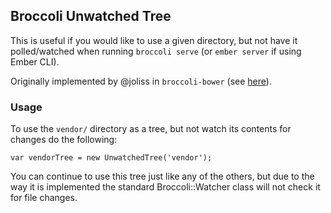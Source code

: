 ## Broccoli Unwatched Tree

This is useful if you would like to use a given directory, but not have it polled/watched when running
`broccoli serve` (or `ember server` if using Ember CLI).

Originally implemented by @joliss in `broccoli-bower` (see [here](https://github.com/joliss/broccoli-bower/blob/ea0eec5c5fa736dc3744f3a7bb0b304b7ac9976e/index.js#L10-L12)).

### Usage

To use the `vendor/` directory as a tree, but not watch its contents for changes do the following:

```
var vendorTree = new UnwatchedTree('vendor');
```

You can continue to use this tree just like any of the others, but due to the way it is implemented
the standard Broccoli::Watcher class will not check it for file changes.
